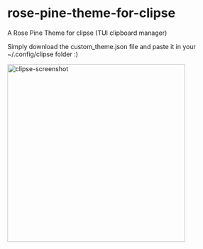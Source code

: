 # rose-pine-theme-for-clipse
A Rose Pine Theme for clipse (TUI clipboard manager)

Simply download the custom_theme.json file and paste it in your ~/.config/clipse folder :)

<img width="400" height="400" alt="clipse-screenshot" src="https://github.com/user-attachments/assets/10023b1a-eb01-49b7-b390-b970ec60b2ff" />


